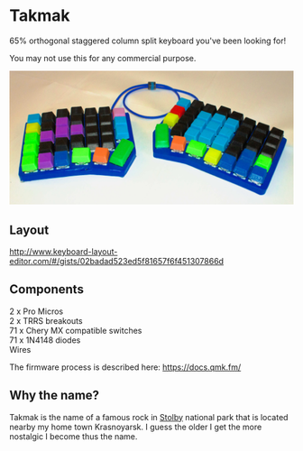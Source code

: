 Takmak
==

65% orthogonal staggered column split keyboard you've been looking for!   

You may not use this for any commercial purpose.

![alt text](schemes/main.JPG)

Layout
--

http://www.keyboard-layout-editor.com/#/gists/02badad523ed5f81657f6f451307866d

Components
--

2 x Pro Micros  
2 x TRRS breakouts  
71 x Chery MX compatible switches  
71 x 1N4148 diodes  
Wires

The firmware process is described here: https://docs.qmk.fm/

Why the name?
--

Takmak is the name of a famous rock in [Stolby](https://en.wikipedia.org/wiki/Stolby_Nature_Sanctuary) national park that is located nearby my home town Krasnoyarsk. I guess the older I get the more nostalgic I become thus the name.
